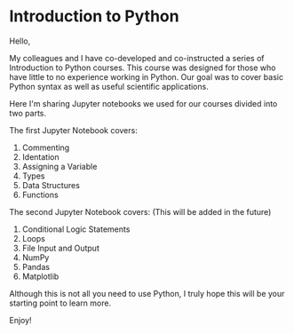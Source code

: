 # Introduction to Python

Hello, 

My colleagues and I have co-developed and co-instructed a series of Introduction to Python courses. This course was designed for those who have little to no experience working in Python. Our goal was to cover basic Python syntax as well as useful scientific applications.

Here I'm sharing Jupyter notebooks we used for our courses divided into two parts. 

The first Jupyter Notebook covers:
1. Commenting
2. Identation
3. Assigning a Variable
4. Types
5. Data Structures
6. Functions

The second Jupyter Notebook covers: (This will be added in the future)
1. Conditional Logic Statements
2. Loops
3. File Input and Output
4. NumPy
5. Pandas
6. Matplotlib

Although this is not all you need to use Python, I truly hope this will be your starting point to learn more.

Enjoy!
